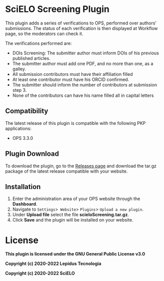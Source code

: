 # SciELO Screening Plugin

This plugin adds a series of verifications to OPS, performed over authors' submissions. The status of each verification is then displayed at Workflow page, so the moderators can check it.

The verifications performed are:

* DOIs Screening: The submitter author must inform DOIs of his previous published articles.
* The submitter author must add one PDF, and no more than one, as a galley.
* All submission contributors must have their affiliation filled
* At least one contributor must have his ORCID confirmed.
* The submitter should inform the number of contributors at submission step 3.
* None of the contributors can have his name filled all in capital letters

## Compatibility

The latest release of this plugin is compatible with the following PKP applications:

* OPS 3.3.0

## Plugin Download

To download the plugin, go to the [Releases page](https://github.com/lepidus/scieloScreening/releases) and download the tar.gz package of the latest release compatible with your website.

## Installation

1. Enter the administration area of ​​your OPS website through the __Dashboard__.
2. Navigate to `Settings`>` Website`> `Plugins`> `Upload a new plugin`.
3. Under __Upload file__ select the file __scieloScreening.tar.gz__.
4. Click __Save__ and the plugin will be installed on your website.

# License

__This plugin is licensed under the GNU General Public License v3.0__

__Copyright (c) 2020-2022 Lepidus Tecnologia__

__Copyright (c) 2020-2022 SciELO__
